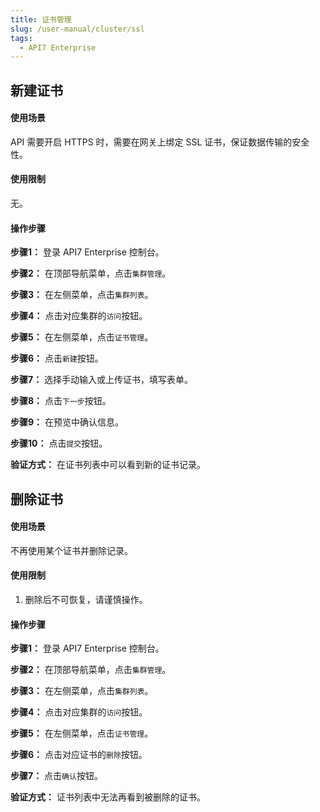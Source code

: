 ```yaml
---
title: 证书管理
slug: /user-manual/cluster/ssl
tags:
  - API7 Enterprise
---
```


## 新建证书
#### 使用场景

API 需要开启 HTTPS 时，需要在网关上绑定 SSL 证书，保证数据传输的安全性。

#### 使用限制

无。

#### 操作步骤

**步骤1：**  登录 API7 Enterprise 控制台。

**步骤2：**  在顶部导航菜单，点击`集群管理`。

**步骤3：**  在左侧菜单，点击`集群列表`。

**步骤4：**  点击对应集群的`访问`按钮。

**步骤5：**  在左侧菜单，点击`证书管理`。

**步骤6：**  点击`新建`按钮。

**步骤7：**  选择手动输入或上传证书，填写表单。

**步骤8：**  点击`下一步`按钮。

**步骤9：**  在预览中确认信息。

**步骤10：**  点击`提交`按钮。

**验证方式：** 在证书列表中可以看到新的证书记录。

## 删除证书
#### 使用场景

不再使用某个证书并删除记录。

#### 使用限制

1. 删除后不可恢复，请谨慎操作。

#### 操作步骤

**步骤1：**  登录 API7 Enterprise 控制台。

**步骤2：**  在顶部导航菜单，点击`集群管理`。

**步骤3：**  在左侧菜单，点击`集群列表`。

**步骤4：**  点击对应集群的`访问`按钮。

**步骤5：**  在左侧菜单，点击`证书管理`。

**步骤6：**  点击对应证书的`删除`按钮。

**步骤7：**  点击`确认`按钮。

**验证方式：** 证书列表中无法再看到被删除的证书。